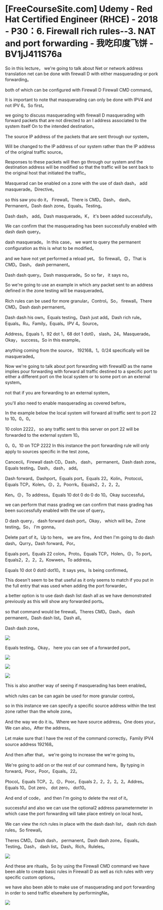 # [FreeCourseSite.com] Udemy - Red Hat Certified Engineer (RHCE) - 2018 - P30：6. Firewall rich rules--3. NAT and port forwarding - 我吃印度飞饼 - BV1jJ411S76a

So in this lecture， we're going to talk about Net or network address translation net can be done with firewall D with either masquerading or pork forwarding。

 both of which can be configured with Firewall D Firewall CMD command。

 It is important to note that masquerading can only be done with IPV4 and not IPV 6。So first。

 we going to discuss masquerading with firewall D masquerading with forward packets that are not directed to an I address associated to the system itself On to the intended destination。

The source IP address of the packets that are sent through our system。

Will be changed to the IP address of our system rather than the IP address of the original traffic source。

Responses to these packets will then go through our system and the destination address will be modified so that the traffic will be sent back to the original host that initiated the traffic。

Masquerad can be enabled on a zone with the use of dash dash， add masquerade。Directive。

 so this saw you do it， Firewall。There is CMD。Dash， dash。Permanent。Dash dash zone。Equals。Testing。

Dash dash， add。Dash masquerade。K， it's been added successfully。

 We can confirm that the masquerading has been successfully enabled with dash dash query。

 dash masquerade。 In this case， we want to query the permanent configuration as this is what to be modified。

 and we have not yet performed a reload yet。 So firewall。😊，That is CMD。Dash， dash permanent。

Dash dash query。Dash masquerade。So so far， it says no。

So we're going to use an example in which any packet sent to an address defined in the zone testing will be masqueraded。

Rich rules can be used for more granular。Control。So， firewall。There CMD。Dash dash permanent。

Dash dash his own。Equals testing。Dash just add。Dash rich rule。Equals。Ru。Family。Equals。IPV 4。Source。

Address。Equals 1，92 dot 1，68 dot 1 dot0， slash。24。Masquerade。Okay， success。So in this example。

 anything coming from the source， 192168。1。0/24 specifically will be masqueraded。

Now we're going to talk about port forwarding with firewallD as the name implies pour forwarding with forward all traffic destined to a specific port to either a different port on the local system or to some port on an external system。

 not that if you are forwarding to an external system。

 you'll also need to enable masquerading as covered before。

In the example below the local system will forward all traffic sent to port 22 to 10。0。0。

10 colon 2222， so any traffic sent to this server on port 22 will be forwarded to the external system 10。

0。0。10 on TCP 2222 In this instance the port forwarding rule will only apply to sources specific in the test zone。

Cancecil。Firewall dash CD。Dash， dash， permanent。Dash dash zone。Equals testing。Dash， dash， add。

Dash forward。Dashport。Equals port。Equals 22。Kolin。Protocol。Equals TCP。Kolen。😔，2。Poorrk。Equals2，2，2，2。

Ken。😔，To address。Equals 10 dot 0 do 0 do 10。Okay successful。

 we can perform that mass grading we can confirm that mass grading has been successfully enabled with the use of query。

D dash query， dash forward dash port。Okay， which will be。Zone testing。So， I'm gonna。

Delete part of it。Up to here。 we are fine。And then I'm going to do dash dash。Qurry。Dash forward。Por。

Equals port。Equals 22 colon。Proto。Equals TCP。Holen。😔，To port。Equals2，2，2，2。Kowwen。To address。

Equals 10 dot 0 dot0 dot10。It says yes。Is being confirmed。

This doesn't seem to be that useful as it only seems to match if you put in the full entry that was used when adding the port forwarder。

 a better option is to use dash dash list dash all as we have demonstrated previously as this will show any forwarded ports。

 so that command would be firewall。Theres CMD。Dash， dash permanent。Dash dash list。Dash all。

Dash dash zone。

![](img/b326f02d9ba37e65259c325075a12b35_1.png)

Equals testing。Okay， here you can see of a forwarded port。



![](img/b326f02d9ba37e65259c325075a12b35_3.png)

![](img/b326f02d9ba37e65259c325075a12b35_4.png)

![](img/b326f02d9ba37e65259c325075a12b35_5.png)

This is also another way of seeing if masquerading has been enabled。

 which rules can be can again be used for more granular control。

 so in this instance we can specify a specific source address within the test zone rather than the whole zone。

And the way we do it is。Where we have source address。One does your。We can also。After the address。

Let make sure that I have the rest of the command correctly。Family IPV4 source address 192168。

And then after that， we're going to increase the we're going to。

We're going to add on or the rest of our command here。By typing in forward。Poor。Poor。Equals。22。

Ptocol。Equals TCP。2。😔，Poor。Equals 2，2，2，2。2。Addres。Equals 10。Dot zero， dot zero， dot10。

And end of code， and then I'm going to delete the rest of it。

successful and also we can use the optional2 address parametermeter in which case the port forwarding will take place entirely on local host。

 We can view the rich rules in place with the dash dash list， dash rich dash rules。So firewall。

Theres CMD。Dash dash， permanent。Dash dash zone。Equals。Testing。Dash， dash list。Dash。Rich。Ruleles。



![](img/b326f02d9ba37e65259c325075a12b35_7.png)

And these are rituals。So by using the Firewall CMD command we have been able to create basic rules in Firewall D as well as rich rules with very specific custom options。

 we have also been able to make use of masquerading and port forwarding in order to send traffic elsewhere by performingNe。



![](img/b326f02d9ba37e65259c325075a12b35_9.png)